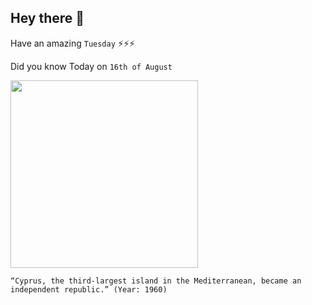 ## Hey there 👋
Have an amazing `Tuesday` ⚡⚡⚡

Did you know Today on `16th of August`
 
 [<img src="https://dom.com.cy/upload/live/1587999858_965.jpeg" width="300" />](https://simple.wikipedia.org/wiki/Republic_of_Cyprus) 
 ```
“Cyprus, the third-largest island in the Mediterranean, became an independent republic.” (Year: 1960)
```
